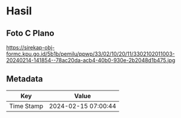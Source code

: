 # Hasil

## Foto C Plano

https://sirekap-obj-formc.kpu.go.id/5b1b/pemilu/ppwp/33/02/10/20/11/3302102011003-20240214-141854--78ac20da-acb4-40b0-930e-2b2048d1b475.jpg


## Metadata

| Key        | Value               |
| ---------- | ------------------- |
| Time Stamp | 2024-02-15 07:00:44 |



